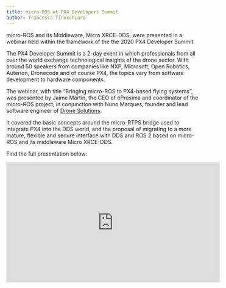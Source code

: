```yaml
---
title: micro-ROS at PX4 Developers Summit
author: francesca-finocchiaro
---
```


micro-ROS and its Middleware, Micro XRCE-DDS, were presented in a webinar held within the framework of the the 2020 PX4 Developer Summit.

The PX4 Developer Summit is a 2-day event in which professionals from all over the world exchange technological insights of the drone sector.
With around 50 speakers from companies like NXP, Microsoft, Open Robotics, Auterion, Dronecode and of course PX4, the topics vary from software development to hardware components.

The webinar, with title “Bringing micro-ROS to PX4-based flying systems”, was presented by Jaime Martin, the CEO of eProsima and coordinator of the micro-ROS project, in conjunction with Nuno Marques, founder and lead software engineer of [Drone Solutions](https://dronesolutions.io/).

It covered the basic concepts around the micro-RTPS bridge used to integrate PX4 into the DDS world, and the proposal of migrating to
a more mature, flexible and secure interface with DDS and ROS 2 based on micro-ROS and its middleware Micro XRCE-DDS.

Find the full presentation below:

<iframe width="560" height="315" src="https://www.youtube.com/embed/8JCH_Yg8eX4" frameborder="0" allow="accelerometer; autoplay; encrypted-media; gyroscope; picture-in-picture" allowfullscreen></iframe>
